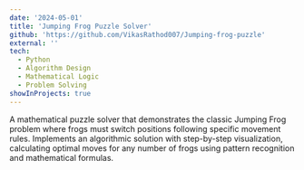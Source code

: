 ```yaml
---
date: '2024-05-01'
title: 'Jumping Frog Puzzle Solver'
github: 'https://github.com/VikasRathod007/Jumping-frog-puzzle'
external: ''
tech:
  - Python
  - Algorithm Design
  - Mathematical Logic
  - Problem Solving
showInProjects: true
---
```


A mathematical puzzle solver that demonstrates the classic Jumping Frog problem where frogs must switch positions following specific movement rules. Implements an algorithmic solution with step-by-step visualization, calculating optimal moves for any number of frogs using pattern recognition and mathematical formulas.
